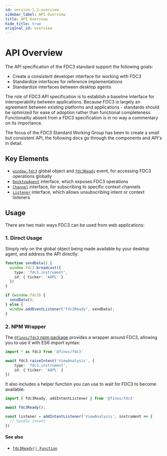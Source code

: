```yaml
---
id: version-1.2-overview
sidebar_label: API Overview
title: API Overview
hide_title: true
original_id: overview
---
```

# API Overview

The API specification of the FDC3 standard support the following goals:
- Create a consistent developer interface for working with FDC3
- Standardize interfaces for reference implementations
- Standardize interfaces between desktop agents

The role of FDC3 API specification is to establish a baseline interface for interoperability between applications. Because FDC3 is largely an agreement between existing platforms and applications - standards should be optimized for ease of adoption rather than functional completeness. Functionality absent from a FDC3 specification is in no way a commentary on its importance.

The focus of the FDC3 Standard Working Group has been to create a small but consistent API, the following docs go through the components and API's in detail.

## Key Elements

- [`window.fdc3`](ref/Globals#windowfdc3-object) global object and [`fdc3Ready`](ref/Globals#fdc3ready-event) event, for accessing FDC3 operations globally
- [`DesktopAgent`](ref/DesktopAgent) interface, which exposes FDC3 operations
- [`Channel`](ref/Channel) interface, for subscribing to specific context channels
- [`Listener`](ref/Listener) interface, which allows unsubscribing intent or context listeners

## Usage

There are two main ways FDC3 can be used from web applications:

### 1. Direct Usage

Simply rely on the global object being made available by your desktop agent, and address the API directly:

```ts
function sendData() {
  window.fdc3.broadcast({
    type: 'fdc3.instrument',
    id: { ticker: 'AAPL' }
  })
}

if (window.fdc3) {
  sendData();
} else {
  window.addEventListener("fdc3Ready", sendData);
}
```


### 2. NPM Wrapper

The [`@finos/fdc3` npm package](https://www.npmjs.com/package/@finos/fdc3) provides a wrapper around FDC3, allowing you to use it with ES6 import syntax:

```ts
import * as fdc3 from '@finos/fdc3'

await fdc3.raiseIntent('ViewAnalysis', {
    type: 'fdc3.instrument',
    id: { ticker: 'AAPL' }
})
```

It also includes a helper function you can use to wait for FDC3 to become available:

```ts
import { fdc3Ready, addIntentListener } from '@finos/fdc3'

await fdc3Ready();

const listener = addIntentListener('ViewAnalysis', instrument => {
  // handle intent
})
```

#### See also
* [`fdc3Ready() Function`](ref/Globals#fdc3ready-function)



